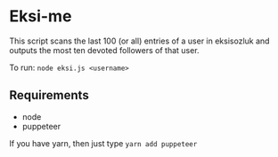 # Eksi-me

This script scans the last 100 (or all) entries of a user in eksisozluk and outputs the most ten devoted followers of that user.

To run: ``node eksi.js <username>``

## Requirements

- node
- puppeteer

If you have yarn, then just type `yarn add puppeteer`


